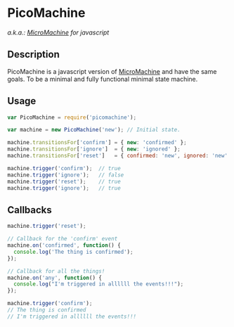 # PicoMachine
_a.k.a.: [MicroMachine](https://github.com/soveran/micromachine) for javascript_

## Description

PicoMachine is a javascript version of [MicroMachine](https://github.com/soveran/micromachine) and have the same goals.
To be a minimal and fully functional minimal state machine.

## Usage

```javascript
var PicoMachine = require('picomachine');

var machine = new PicoMachine('new'); // Initial state.

machine.transitionsFor['confirm'] = { new: 'confirmed' };
machine.transitionsFor['ignore']  = { new: 'ignored' };
machine.transitionsFor['reset']   = { confirmed: 'new', ignored: 'new' };

machine.trigger('confirm');  // true
machine.trigger('ignore');   // false
machine.trigger('reset');    // true
machine.trigger('ignore');   // true
```

## Callbacks

```javascript
machine.trigger('reset');

// Callback for the 'confirm' event
machine.on('confirmed', function() {
  console.log('The thing is confirmed');
});

// Callback for all the things!
machine.on('any', function() {
  console.log("I'm triggered in allllll the events!!!");
});

machine.trigger('confirm');
// The thing is confirmed
// I'm triggered in allllll the events!!!
```
